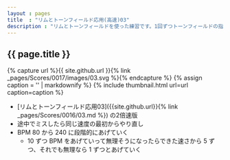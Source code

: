 ```yaml
---
layout : pages
title  : "リムとトーンフィールド応用(高速)03"
description : "リムとトーンフィールドを使った練習です。1回ずつトーンフィールドの指が変わります。8分音符でも叩けるようにしましょう。"
---
```


## {{ page.title }}

{% capture url %}{{ site.github.url }}{% link _pages/Scores/0017/images/03.svg %}{% endcapture %}
{% assign caption = '' | markdownify %}
{% include thumbnail.html url=url caption=caption %}

* [リムとトーンフィールド応用03]({{site.github.url}}{% link _pages/Scores/0016/03.md %}) の2倍速版
* 途中でミスしたら同じ速度の最初からやり直し
* BPM 80 から 240 に段階的にあげていく
  * 10 ずつ BPM をあげていって無理そうになったらできた速さから 5 ずつ、それでも無理なら 1 ずつとあげていく